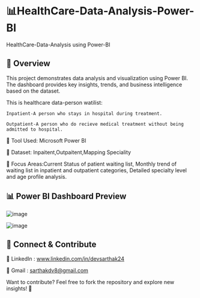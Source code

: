 # 📊HealthCare-Data-Analysis-Power-BI
HealthCare-Data-Analysis using Power-BI

## 🚀 Overview
This project demonstrates data analysis and visualization using Power BI. The dashboard provides key insights, trends, and business intelligence based on the dataset.

This is healthcare data-person watilist:

	Inpatient-A person who stays in hospital during treatment.
 
	Outpatient-A person who do recieve medical treatment without being admitted to hospital.

🔹 Tool Used: Microsoft Power BI

🔹 Dataset: Inpaitent,Outpaitent,Mapping Speciality

🔹 Focus Areas:Current Status of patient waiting list, Monthly trend of waiting list in inpatient and outpatient categories, Detailed specialty level and age profile analysis.

## 📊 Power BI Dashboard Preview

![image](https://github.com/user-attachments/assets/c607263a-e034-4243-91fc-80a8368c5927)

![image](https://github.com/user-attachments/assets/ebe13915-810e-4684-b6d7-178e1b4ba4ff)



## 🔗 Connect & Contribute
📌 LinkedIn : www.linkedin.com/in/devsarthak24

📌 Gmail : sarthakdv8@gmail.com

Want to contribute? Feel free to fork the repository and explore new insights! 🚀
